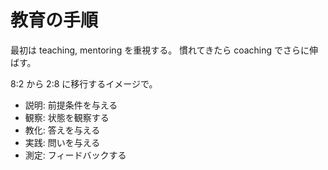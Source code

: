 # 教育の手順

最初は teaching, mentoring を重視する。
慣れてきたら coaching でさらに伸ばす。

8:2 から 2:8 に移行するイメージで。

- 説明: 前提条件を与える
- 観察: 状態を観察する
- 教化: 答えを与える
- 実践: 問いを与える
- 測定: フィードバックする
